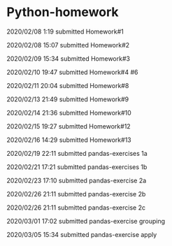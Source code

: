 # Python-homework
2020/02/08    1:19    submitted Homework#1

2020/02/08   15:07   submitted Homework#2

2020/02/09   15:34   submitted Homework#3

2020/02/10   19:47   submitted Homework#4 #6

2020/02/11   20:04   submitted Homework#8

2020/02/13    21:49   submitted Homework#9

2020/02/14    21:36   submitted Homework#10

2020/02/15    19:27   submitted Homework#12

2020/02/16    14:29   submitted Homework#13

2020/02/19    22:11   submitted pandas-exercises 1a

2020/02/21      17:21   submitted pandas-exercises  1b

2020/02/23     17:10    submitted pandas-exercise 2a

2020/02/26     21:11   submitted pandas-exercise 2b

2020/02/26     21:11   submitted pandas-exercise 2c

2020/03/01     17:02   submitted pandas-exercise grouping

2020/03/05     15:34   submitted pandas-exercise apply